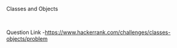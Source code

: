 Classes and Objects

</br>

Question Link -https://www.hackerrank.com/challenges/classes-objects/problem